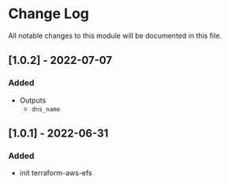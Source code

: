 # Change Log

All notable changes to this module will be documented in this file.

## [1.0.2] - 2022-07-07

### Added

- Outputs
  - `dns_name`

## [1.0.1] - 2022-06-31

### Added

- init terraform-aws-efs

